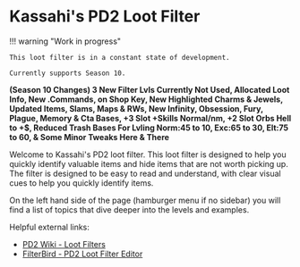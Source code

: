 # Kassahi's PD2 Loot Filter

!!! warning "Work in progress"

    This loot filter is in a constant state of development.

    Currently supports Season 10.

**(Season 10 Changes)
3 New Filter Lvls Currently Not Used, Allocated Loot Info, New .Commands, on Shop Key, New Highlighted Charms & Jewels, Updated Items, Slams, Maps & RWs, New Infinity, Obsession, Fury, Plague, Memory & Cta Bases, +3 Slot +Skills Normal/nm, +2 Slot Orbs Hell to +$, Reduced Trash Bases For Lvling Norm:45 to 10, Exc:65 to 30, Elt:75 to 60, & Some Minor Tweaks Here & There**


Welcome to Kassahi's PD2 loot filter. This loot filter is designed to help you quickly identify valuable items and hide items that are not worth picking up. The filter is designed to be easy to read and understand, with clear visual cues to help you quickly identify items.

On the left hand side of the page (hamburger menu if no sidebar) you will find a list of topics that dive deeper into the levels and examples.

Helpful external links:

-   [PD2 Wiki - Loot Filters](https://wiki.projectdiablo2.com/wiki/Item_Filtering)
-   [FilterBird - PD2 Loot Filter Editor](https://betweenwalls.github.io/filterbird/?v=PD2)
